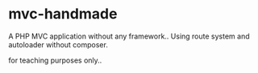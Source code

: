 # mvc-handmade

A PHP MVC application without any framework.. Using route system and autoloader without composer.

for teaching purposes only..
